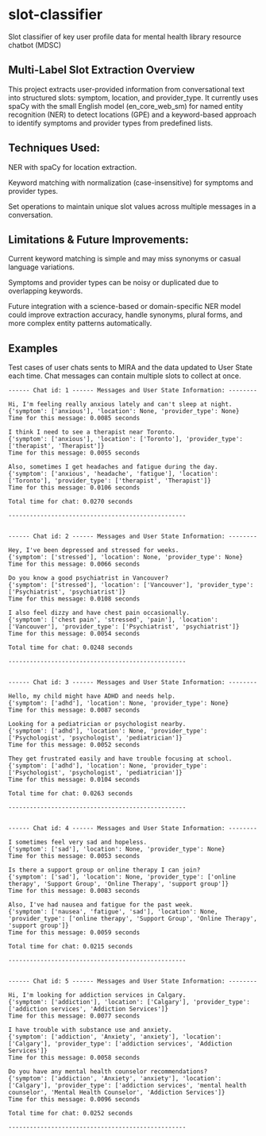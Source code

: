 # slot-classifier
Slot classifier of key user profile data for mental health library resource chatbot (MDSC)

## Multi-Label Slot Extraction Overview

This project extracts user-provided information from conversational text into structured slots: symptom, location, and provider_type. It currently uses spaCy with the small English model (en_core_web_sm) for named entity recognition (NER) to detect locations (GPE) and a keyword-based approach to identify symptoms and provider types from predefined lists.

## Techniques Used:

NER with spaCy for location extraction.

Keyword matching with normalization (case-insensitive) for symptoms and provider types.

Set operations to maintain unique slot values across multiple messages in a conversation.

## Limitations & Future Improvements:

Current keyword matching is simple and may miss synonyms or casual language variations.

Symptoms and provider types can be noisy or duplicated due to overlapping keywords.

Future integration with a science-based or domain-specific NER model could improve extraction accuracy, handle synonyms, plural forms, and more complex entity patterns automatically.

## Examples 
Test cases of user chats sents to MIRA and the data updated to User State each time. Chat messages can contain multiple slots to collect at once. 

```
------ Chat id: 1 ------ Messages and User State Information: --------

Hi, I'm feeling really anxious lately and can't sleep at night.
{'symptom': ['anxious'], 'location': None, 'provider_type': None}
Time for this message: 0.0085 seconds

I think I need to see a therapist near Toronto.
{'symptom': ['anxious'], 'location': ['Toronto'], 'provider_type': ['therapist', 'Therapist']}
Time for this message: 0.0055 seconds

Also, sometimes I get headaches and fatigue during the day.
{'symptom': ['anxious', 'headache', 'fatigue'], 'location': ['Toronto'], 'provider_type': ['therapist', 'Therapist']}
Time for this message: 0.0106 seconds

Total time for chat: 0.0270 seconds

--------------------------------------------------


------ Chat id: 2 ------ Messages and User State Information: --------

Hey, I've been depressed and stressed for weeks.
{'symptom': ['stressed'], 'location': None, 'provider_type': None}
Time for this message: 0.0066 seconds

Do you know a good psychiatrist in Vancouver?
{'symptom': ['stressed'], 'location': ['Vancouver'], 'provider_type': ['Psychiatrist', 'psychiatrist']}
Time for this message: 0.0108 seconds

I also feel dizzy and have chest pain occasionally.
{'symptom': ['chest pain', 'stressed', 'pain'], 'location': ['Vancouver'], 'provider_type': ['Psychiatrist', 'psychiatrist']}
Time for this message: 0.0054 seconds

Total time for chat: 0.0248 seconds

--------------------------------------------------


------ Chat id: 3 ------ Messages and User State Information: --------

Hello, my child might have ADHD and needs help.
{'symptom': ['adhd'], 'location': None, 'provider_type': None}
Time for this message: 0.0087 seconds

Looking for a pediatrician or psychologist nearby.
{'symptom': ['adhd'], 'location': None, 'provider_type': ['Psychologist', 'psychologist', 'pediatrician']}
Time for this message: 0.0052 seconds

They get frustrated easily and have trouble focusing at school.
{'symptom': ['adhd'], 'location': None, 'provider_type': ['Psychologist', 'psychologist', 'pediatrician']}
Time for this message: 0.0104 seconds

Total time for chat: 0.0263 seconds

--------------------------------------------------


------ Chat id: 4 ------ Messages and User State Information: --------

I sometimes feel very sad and hopeless.
{'symptom': ['sad'], 'location': None, 'provider_type': None}
Time for this message: 0.0053 seconds

Is there a support group or online therapy I can join?
{'symptom': ['sad'], 'location': None, 'provider_type': ['online therapy', 'Support Group', 'Online Therapy', 'support group']}
Time for this message: 0.0083 seconds

Also, I've had nausea and fatigue for the past week.
{'symptom': ['nausea', 'fatigue', 'sad'], 'location': None, 'provider_type': ['online therapy', 'Support Group', 'Online Therapy', 'support group']}
Time for this message: 0.0059 seconds

Total time for chat: 0.0215 seconds

--------------------------------------------------


------ Chat id: 5 ------ Messages and User State Information: --------

Hi, I'm looking for addiction services in Calgary.
{'symptom': ['addiction'], 'location': ['Calgary'], 'provider_type': ['addiction services', 'Addiction Services']}
Time for this message: 0.0077 seconds

I have trouble with substance use and anxiety.
{'symptom': ['addiction', 'Anxiety', 'anxiety'], 'location': ['Calgary'], 'provider_type': ['addiction services', 'Addiction Services']}
Time for this message: 0.0058 seconds

Do you have any mental health counselor recommendations?
{'symptom': ['addiction', 'Anxiety', 'anxiety'], 'location': ['Calgary'], 'provider_type': ['addiction services', 'mental health counselor', 'Mental Health Counselor', 'Addiction Services']}
Time for this message: 0.0096 seconds

Total time for chat: 0.0252 seconds

--------------------------------------------------
```
